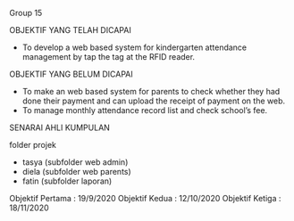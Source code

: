 Group 15

OBJEKTIF YANG TELAH DICAPAI
- To develop a web based system for kindergarten attendance management by tap the tag at the RFID reader.

OBJEKTIF YANG BELUM DICAPAI
- To make an web based system for parents to check whether they had done their payment and can upload the receipt of payment on the web.
- To manage monthly attendance record list and check school’s fee.

SENARAI AHLI KUMPULAN

folder projek
- tasya 
(subfolder web admin)
- diela 
(subfolder web parents)
- fatin 
(subfolder laporan)

Objektif Pertama : 19/9/2020
Objektif Kedua : 12/10/2020
Objektif Ketiga : 18/11/2020
